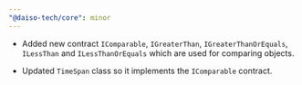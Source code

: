 ```yaml
---
"@daiso-tech/core": minor
---
```


- Added new contract `IComparable`, `IGreaterThan`, `IGreaterThanOrEquals`, `ILessThan` and `ILessThanOrEquals` which are used for comparing objects.

- Updated `TimeSpan` class so it implements the `IComparable` contract. 
